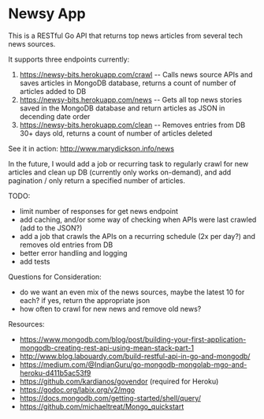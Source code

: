 # Newsy App

This is a RESTful Go API that returns top news articles from several tech news sources.

It supports three endpoints currently:
1. https://newsy-bits.herokuapp.com/crawl -- Calls news source APIs and saves articles in MongoDB database, returns a count of number of articles added to DB
2. https://newsy-bits.herokuapp.com/news -- Gets all top news stories saved in the MongoDB database and return articles as JSON in decending date order
3. https://newsy-bits.herokuapp.com/clean -- Removes entries from DB 30+ days old, returns a count of number of articles deleted

See it in action: http://www.marydickson.info/news

In the future, I would add a job or recurring task to regularly crawl for new articles and clean up DB (currently only works on-demand), and add pagination / only return a specified number of articles.

TODO:
- limit number of responses for get news endpoint
- add caching, and/or some way of checking when APIs were last crawled (add to the JSON?)
- add a job that crawls the APIs on a recurring schedule (2x per day?) and removes old entries from DB
- better error handling and logging
- add tests

Questions for Consideration:
- do we want an even mix of the news sources, maybe the latest 10 for each? if yes, return the appropriate json
- how often to crawl for new news and remove old news?

Resources:
- https://www.mongodb.com/blog/post/building-your-first-application-mongodb-creating-rest-api-using-mean-stack-part-1
- http://www.blog.labouardy.com/build-restful-api-in-go-and-mongodb/
- https://medium.com/@IndianGuru/go-mongodb-mongolab-mgo-and-heroku-d411b5ac53f9
- https://github.com/kardianos/govendor (required for Heroku)
- https://godoc.org/labix.org/v2/mgo
- https://docs.mongodb.com/getting-started/shell/query/
- https://github.com/michaeltreat/Mongo_quickstart
